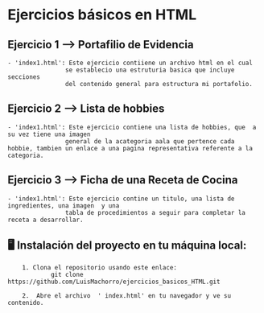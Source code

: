 # Ejercicios básicos en HTML


## Ejercicio 1 --> Portafilio de Evidencia
    - 'index1.html': Este ejercicio contiiene un archivo html en el cual
                    se establecio una estruturia basica que incluye secciones
                    del contenido general para estructura mi portafolio.


## Ejercicio 2 --> Lista de hobbies
    - 'index1.html': Este ejercicio contiene una lista de hobbies, que  a su vez tiene una imagen 
                    general de la acategoria aala que pertence cada hobbie, tambien un enlace a una pagina representativa referente a la categoria.


## Ejercicio 3 --> Ficha de una Receta de Cocina
    - 'index1.html': Este ejercicio contine un titulo, una lista de ingredientes, una imagen  y una 
                    tabla de procedimientos a seguir para completar la receta a desarrollar.



## 🖥️ Instalación del proyecto en tu máquina local:

        1. Clona el repositorio usando este enlace: 
                git clone https://github.com/LuisMachorro/ejercicios_basicos_HTML.git

        2.  Abre el archivo  ' index.html' en tu navegador y ve su contenido.